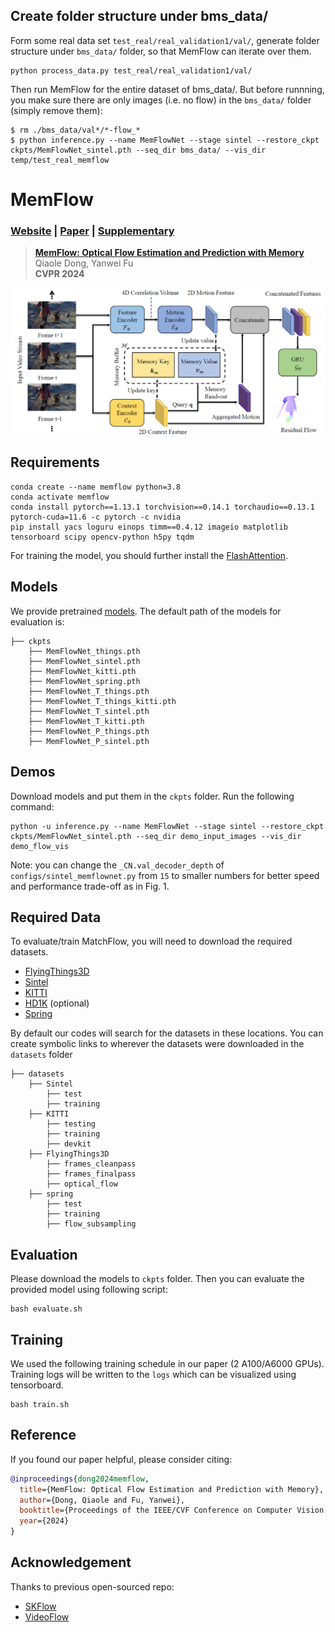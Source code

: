 
## Create folder structure under bms_data/
Form some real data set ``test_real/real_validation1/val/``, generate folder structure under ``bms_data/`` folder, so that MemFlow can iterate over them.

```Shell
python process_data.py test_real/real_validation1/val/
```

Then run MemFlow for the entire dataset of bms_data/. But before runnning, you make sure there are only images (i.e. no flow) in the ``bms_data/`` folder (simply remove them):
```Shell
$ rm ./bms_data/val*/*-flow_*
$ python inference.py --name MemFlowNet --stage sintel --restore_ckpt ckpts/MemFlowNet_sintel.pth --seq_dir bms_data/ --vis_dir temp/test_real_memflow
```



# MemFlow
### [Website](https://dqiaole.github.io/MemFlow/) | [Paper](https://openaccess.thecvf.com/content/CVPR2024/papers/Dong_MemFlow_Optical_Flow_Estimation_and_Prediction_with_Memory_CVPR_2024_paper.pdf) | [Supplementary](https://openaccess.thecvf.com/content/CVPR2024/supplemental/Dong_MemFlow_Optical_Flow_CVPR_2024_supplemental.pdf)
> [**MemFlow: Optical Flow Estimation and Prediction with Memory**](https://arxiv.org/abs/2404.04808)            
> Qiaole Dong, Yanwei Fu        
> **CVPR 2024**

![](imgs/overview.png)



## Requirements

```Shell
conda create --name memflow python=3.8
conda activate memflow
conda install pytorch==1.13.1 torchvision==0.14.1 torchaudio==0.13.1 pytorch-cuda=11.6 -c pytorch -c nvidia
pip install yacs loguru einops timm==0.4.12 imageio matplotlib tensorboard scipy opencv-python h5py tqdm
```

For training the model, you should further install the [FlashAttention](https://github.com/Dao-AILab/flash-attention?tab=readme-ov-file#installation-and-features).

## Models
We provide pretrained [models](https://github.com/DQiaole/MemFlow/releases/tag/v1.0.0). The default path of the models for evaluation is:
```Shell
├── ckpts
    ├── MemFlowNet_things.pth
    ├── MemFlowNet_sintel.pth
    ├── MemFlowNet_kitti.pth
    ├── MemFlowNet_spring.pth
    ├── MemFlowNet_T_things.pth
    ├── MemFlowNet_T_things_kitti.pth
    ├── MemFlowNet_T_sintel.pth
    ├── MemFlowNet_T_kitti.pth
    ├── MemFlowNet_P_things.pth
    ├── MemFlowNet_P_sintel.pth
```

## Demos
Download models and put them in the `ckpts` folder. Run the following command:
```shell
python -u inference.py --name MemFlowNet --stage sintel --restore_ckpt ckpts/MemFlowNet_sintel.pth --seq_dir demo_input_images --vis_dir demo_flow_vis
```
Note: you can change the `_CN.val_decoder_depth` of `configs/sintel_memflownet.py` from `15` to smaller numbers for better speed and performance trade-off as in Fig. 1.

## Required Data
To evaluate/train MatchFlow, you will need to download the required datasets.
* [FlyingThings3D](https://lmb.informatik.uni-freiburg.de/resources/datasets/SceneFlowDatasets.en.html)
* [Sintel](http://sintel.is.tue.mpg.de/)
* [KITTI](http://www.cvlibs.net/datasets/kitti/eval_scene_flow.php?benchmark=flow)
* [HD1K](http://hci-benchmark.iwr.uni-heidelberg.de/) (optional)
* [Spring](https://spring-benchmark.org/)


By default our codes will search for the datasets in these locations. You can create symbolic links to wherever 
the datasets were downloaded in the `datasets` folder

```Shell
├── datasets
    ├── Sintel
        ├── test
        ├── training
    ├── KITTI
        ├── testing
        ├── training
        ├── devkit
    ├── FlyingThings3D
        ├── frames_cleanpass
        ├── frames_finalpass
        ├── optical_flow
    ├── spring
        ├── test
        ├── training
        ├── flow_subsampling
```

## Evaluation
Please download the models to `ckpts` folder. Then you can evaluate the provided model using following script:
```Shell
bash evaluate.sh
```

## Training
We used the following training schedule in our paper (2 A100/A6000 GPUs). Training logs will be written to the `logs` which can be 
visualized using tensorboard.
```Shell
bash train.sh
```

## Reference
If you found our paper helpful, please consider citing:
```bibtex
@inproceedings{dong2024memflow,
  title={MemFlow: Optical Flow Estimation and Prediction with Memory},
  author={Dong, Qiaole and Fu, Yanwei},
  booktitle={Proceedings of the IEEE/CVF Conference on Computer Vision and Pattern Recognition},
  year={2024}
}
```

## Acknowledgement

Thanks to previous open-sourced repo: 
* [SKFlow](https://github.com/littlespray/SKFlow)
* [VideoFlow](https://github.com/XiaoyuShi97/VideoFlow)